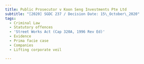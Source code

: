 ```yaml
---
title: Public Prosecutor v Koon Seng Investments Pte Ltd
subtitle: "[2020] SGDC 237 / Decision Date: 15\_October\_2020"
tags:
  - Criminal Law
  - Statutory offences
  - 'Street Works Act (Cap 320A, 1996 Rev Ed)'
  - Evidence
  - Prima facie case
  - Companies
  - Lifting corporate veil

---
```

